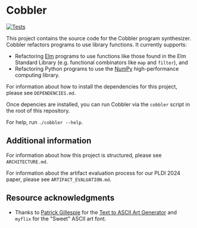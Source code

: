 # Cobbler

[![Tests](https://github.com/justinlubin/component-based-refactoring/actions/workflows/workflow.yml/badge.svg)](https://github.com/justinlubin/component-based-refactoring/actions/workflows/workflow.yml)

This project contains the source code for the Cobbler program synthesizer.
Cobbler refactors programs to use library functions. It currently supports:

- Refactoring [Elm](https://elm-lang.org/) programs to use functions like those
  found in the Elm Standard Library (e.g. functional combinators like `map` and
  `filter`), and
- Refactoring Python programs to use the [NumPy](https://numpy.org/)
  high-performance computing library.

For information about how to install the dependencies for this project, please
see `DEPENDENCIES.md`.

Once depencies are installed, you can run Cobbler via the `cobbler` script in
the root of this repository.

For help, run `./cobbler --help`.

## Additional information

For information about how this project is structured, please see
`ARCHITECTURE.md`.

For information about the artifact evaluation process for our PLDI 2024 paper,
please see `ARTIFACT_EVALUATION.md`.

## Resource acknowledgments

- Thanks to
  [Patrick Gillespie](http://patorjk.com/)
  for the
  [Text to ASCII Art Generator](http://patorjk.com/software/taag)
  and `myflix` for the "Sweet" ASCII art font.
